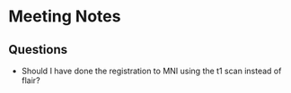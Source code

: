 # Meeting Notes

## Questions

- Should I have done the registration to MNI using the t1 scan instead of flair?
